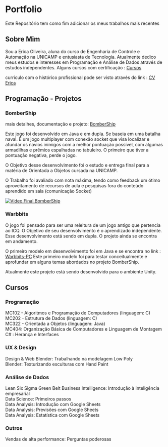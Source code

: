# Portfolio
Este Repositório tem como fim adicionar os meus trabalhos mais recentes

## Sobre Mim  

Sou a Erica Oliveira, aluna do curso de Engenharia de Controle e Automação na UNICAMP e entusiasta de Tecnologia. 
Atualmente dedico meus estudos e interesses em Programação e Análise de Dados através de estudos independentes.
Alguns cursos com certificação : [Cursos](https://github.com/lynapax/Portfolio#cursos)

curriculo com o histórico profissional pode ser visto através do link : [CV Erica](https://github.com/lynapax/Portfolio/blob/main/curriculo%20-%20Erica%20Yuri%20Nunes%20de%20Oliveira%20(1).pdf)


## Programação - Projetos

### BomberShip 

mais detalhes, documentação e projeto: [BomberShip](https://github.com/e196486/TimEca/blob/master/BomberShip/README.md)

Este jogo foi desenvolvido em Java e em dupla. Se baseia em uma batalha naval.
É um jogo multiplayer com conexão socket que visa localizar e afundar os navios inimigos com a melhor pontuação possível, com algumas armadilhas e prêmios espalhadas no tabuleiro. O primeiro que tiver a pontuação negativa, perde o jogo. 

O Objetivo desse desenvolvimento foi o estudo e entrega final para a matéria de Orientada a Objetos cursada na UNICAMP. 

O Trabalho foi avaliado com nota máxima, tendo como feedback um ótimo aproveitamento de recursos de aula e pesquisas fora do conteúdo aprendido em sala (comunicação Socket)

[![Video Final BomberShip](http://img.youtube.com/vi/GAyS4o4REPg/0.jpg)](https://youtu.be/GAyS4o4REPg)

### Warbbits 

O jogo foi pensado para ser uma releitura de um jogo antigo que pertencia ao ICQ. 
O Objetivo de seu desenvolvimento é o aprendizado independente. Esse desenvolvimento está sendo em dupla. O projeto ainda se encontra em andamento. 

O primeiro modelo em desenvolvimento foi em Java e se encontra no link : 
[Warbbits-PC](https://github.com/Mauxin/Warbbits-PC)
Este primeiro modelo foi para testar conceitualmente e aprofundar em alguns temas abordados no projeto BomberShip. 

Atualmente este projeto está sendo desenvolvido para o ambiente Unity.


## Cursos 

### Programação 
  
 MC102 - Algoritmos e Programação de Computadores (linguagem: C)  
 MC202 - Estrutura de Dados (linguagem: C)  
 MC322 - Orientada a Objetos (linguagem: Java)  
 MC404: Organização Básica de Computadores e Linguagem de Montagem
 C# : Herança e Interfaces 
 
 ### UX & Design
 
 Design & Web 
 Blender: Trabalhando na modelagem Low Poly  
 Blender: Texturizando esculturas com Hand Paint  
 
 
 ### Análise de Dados 
 
 Lean Six Sigma Green Belt 
 Business Intelligence: Introdução à inteligência empresarial  
 Data Science: Primeiros passos  
 Data Analysis: Introdução com Google Sheets  
 Data Analysis: Previsões com Google Sheets  
 Data Analysis: Estatística com Google Sheets 
 
 ### Outros 

 Vendas de alta performance: Perguntas poderosas  
